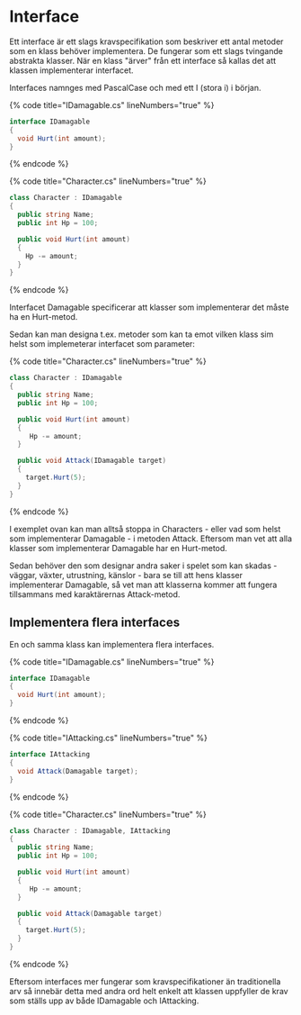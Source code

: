 # Interface

Ett interface är ett slags kravspecifikation som beskriver ett antal metoder som en klass behöver implementera. De fungerar som ett slags tvingande abstrakta klasser. När en klass "ärver" från ett interface så kallas det att klassen implementerar interfacet.

Interfaces namnges med PascalCase och med ett I (stora i) i början.

{% code title="IDamagable.cs" lineNumbers="true" %}
```csharp
interface IDamagable
{
  void Hurt(int amount);
}
```
{% endcode %}

{% code title="Character.cs" lineNumbers="true" %}
```csharp
class Character : IDamagable
{
  public string Name;
  public int Hp = 100;

  public void Hurt(int amount)
  {
    Hp -= amount;
  }
}
```
{% endcode %}

Interfacet Damagable specificerar att klasser som implementerar det måste ha en Hurt-metod.

Sedan kan man designa t.ex. metoder som kan ta emot vilken klass sim helst som implemeterar interfacet som parameter:

{% code title="Character.cs" lineNumbers="true" %}
```csharp
class Character : IDamagable
{
  public string Name;
  public int Hp = 100;

  public void Hurt(int amount)
  {
     Hp -= amount;
  }

  public void Attack(IDamagable target)
  {
    target.Hurt(5);
  }
}
```
{% endcode %}

I exemplet ovan kan man alltså stoppa in Characters - eller vad som helst som implementerar Damagable - i metoden Attack. Eftersom man vet att alla klasser som implementerar Damagable har en Hurt-metod.

Sedan behöver den som designar andra saker i spelet som kan skadas - väggar, växter, utrustning, känslor - bara se till att hens klasser implementerar Damagable, så vet man att klasserna kommer att fungera tillsammans med karaktärernas Attack-metod.

## Implementera flera interfaces

En och samma klass kan implementera flera interfaces.

{% code title="IDamagable.cs" lineNumbers="true" %}
```csharp
interface IDamagable
{
  void Hurt(int amount);
}
```
{% endcode %}

{% code title="IAttacking.cs" lineNumbers="true" %}
```csharp
interface IAttacking
{
  void Attack(Damagable target);
}
```
{% endcode %}

{% code title="Character.cs" lineNumbers="true" %}
```csharp
class Character : IDamagable, IAttacking
{
  public string Name;
  public int Hp = 100;

  public void Hurt(int amount)
  {
     Hp -= amount;
  }

  public void Attack(Damagable target)
  {
    target.Hurt(5);
  }
}
```
{% endcode %}

Eftersom interfaces mer fungerar som kravspecifikationer än traditionella arv så innebär detta med andra ord helt enkelt att klassen uppfyller de krav som ställs upp av både IDamagable och IAttacking.
